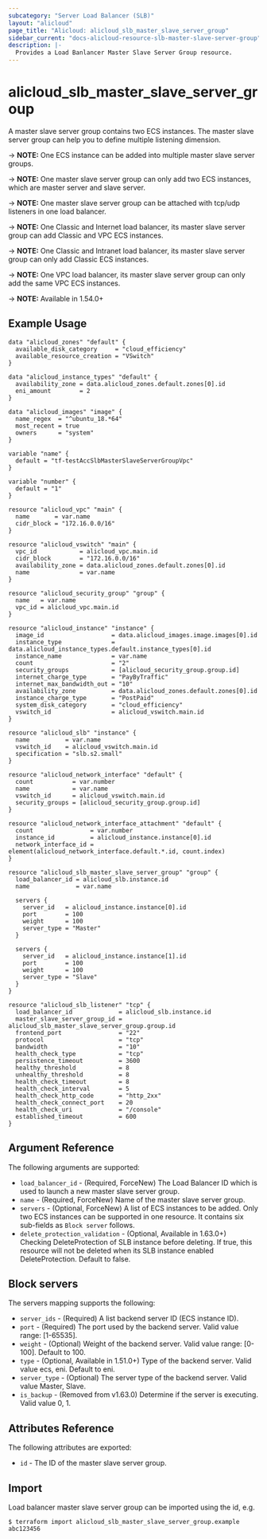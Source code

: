 ```yaml
---
subcategory: "Server Load Balancer (SLB)"
layout: "alicloud"
page_title: "Alicloud: alicloud_slb_master_slave_server_group"
sidebar_current: "docs-alicloud-resource-slb-master-slave-server-group"
description: |-
  Provides a Load Banlancer Master Slave Server Group resource.
---
```


# alicloud\_slb\_master\_slave\_server\_group

A master slave server group contains two ECS instances. The master slave server group can help you to define multiple listening dimension.

-> **NOTE:** One ECS instance can be added into multiple master slave server groups.

-> **NOTE:** One master slave server group can only add two ECS instances, which are master server and slave server.

-> **NOTE:** One master slave server group can be attached with tcp/udp listeners in one load balancer.

-> **NOTE:** One Classic and Internet load balancer, its master slave server group can add Classic and VPC ECS instances.

-> **NOTE:** One Classic and Intranet load balancer, its master slave server group can only add Classic ECS instances.

-> **NOTE:** One VPC load balancer, its master slave server group can only add the same VPC ECS instances.

-> **NOTE:** Available in 1.54.0+

## Example Usage

```
data "alicloud_zones" "default" {
  available_disk_category     = "cloud_efficiency"
  available_resource_creation = "VSwitch"
}

data "alicloud_instance_types" "default" {
  availability_zone = data.alicloud_zones.default.zones[0].id
  eni_amount        = 2
}

data "alicloud_images" "image" {
  name_regex  = "^ubuntu_18.*64"
  most_recent = true
  owners      = "system"
}

variable "name" {
  default = "tf-testAccSlbMasterSlaveServerGroupVpc"
}

variable "number" {
  default = "1"
}

resource "alicloud_vpc" "main" {
  name       = var.name
  cidr_block = "172.16.0.0/16"
}

resource "alicloud_vswitch" "main" {
  vpc_id            = alicloud_vpc.main.id
  cidr_block        = "172.16.0.0/16"
  availability_zone = data.alicloud_zones.default.zones[0].id
  name              = var.name
}

resource "alicloud_security_group" "group" {
  name   = var.name
  vpc_id = alicloud_vpc.main.id
}

resource "alicloud_instance" "instance" {
  image_id                   = data.alicloud_images.image.images[0].id
  instance_type              = data.alicloud_instance_types.default.instance_types[0].id
  instance_name              = var.name
  count                      = "2"
  security_groups            = [alicloud_security_group.group.id]
  internet_charge_type       = "PayByTraffic"
  internet_max_bandwidth_out = "10"
  availability_zone          = data.alicloud_zones.default.zones[0].id
  instance_charge_type       = "PostPaid"
  system_disk_category       = "cloud_efficiency"
  vswitch_id                 = alicloud_vswitch.main.id
}

resource "alicloud_slb" "instance" {
  name          = var.name
  vswitch_id    = alicloud_vswitch.main.id
  specification = "slb.s2.small"
}

resource "alicloud_network_interface" "default" {
  count           = var.number
  name            = var.name
  vswitch_id      = alicloud_vswitch.main.id
  security_groups = [alicloud_security_group.group.id]
}

resource "alicloud_network_interface_attachment" "default" {
  count                = var.number
  instance_id          = alicloud_instance.instance[0].id
  network_interface_id = element(alicloud_network_interface.default.*.id, count.index)
}

resource "alicloud_slb_master_slave_server_group" "group" {
  load_balancer_id = alicloud_slb.instance.id
  name             = var.name

  servers {
    server_id   = alicloud_instance.instance[0].id
    port        = 100
    weight      = 100
    server_type = "Master"
  }

  servers {
    server_id   = alicloud_instance.instance[1].id
    port        = 100
    weight      = 100
    server_type = "Slave"
  }
}

resource "alicloud_slb_listener" "tcp" {
  load_balancer_id             = alicloud_slb.instance.id
  master_slave_server_group_id = alicloud_slb_master_slave_server_group.group.id
  frontend_port                = "22"
  protocol                     = "tcp"
  bandwidth                    = "10"
  health_check_type            = "tcp"
  persistence_timeout          = 3600
  healthy_threshold            = 8
  unhealthy_threshold          = 8
  health_check_timeout         = 8
  health_check_interval        = 5
  health_check_http_code       = "http_2xx"
  health_check_connect_port    = 20
  health_check_uri             = "/console"
  established_timeout          = 600
}
```

## Argument Reference

The following arguments are supported:

* `load_balancer_id` - (Required, ForceNew) The Load Balancer ID which is used to launch a new master slave server group.
* `name` - (Required, ForceNew) Name of the master slave server group. 
* `servers` - (Optional, ForceNew) A list of ECS instances to be added. Only two ECS instances can be supported in one resource. It contains six sub-fields as `Block server` follows.
* `delete_protection_validation` - (Optional, Available in 1.63.0+) Checking DeleteProtection of SLB instance before deleting. If true, this resource will not be deleted when its SLB instance enabled DeleteProtection. Default to false.

## Block servers

The servers mapping supports the following:

* `server_ids` - (Required) A list backend server ID (ECS instance ID).
* `port` - (Required) The port used by the backend server. Valid value range: [1-65535].
* `weight` - (Optional) Weight of the backend server. Valid value range: [0-100]. Default to 100.
* `type` - (Optional, Available in 1.51.0+) Type of the backend server. Valid value ecs, eni. Default to eni.
* `server_type` - (Optional) The server type of the backend server. Valid value Master, Slave.
* `is_backup` - (Removed from v1.63.0) Determine if the server is executing. Valid value 0, 1. 

## Attributes Reference

The following attributes are exported:

* `id` - The ID of the master slave server group.

## Import

Load balancer master slave server group can be imported using the id, e.g.

```
$ terraform import alicloud_slb_master_slave_server_group.example abc123456
```